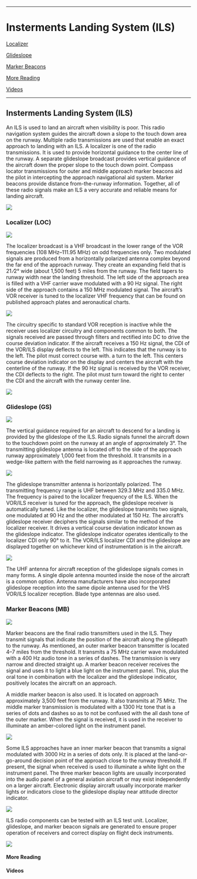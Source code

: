 -----------------------------------------------------------------------------------------------------------
# **Insterments Landing System (ILS)**

[Localizer](https://github.com/flyn28261/DuncanU/tree/main/ILS#localizer-loc)

[Glideslope](https://github.com/flyn28261/DuncanU/tree/main/ILS#glideslope-gs)

[Marker Beacons](https://github.com/flyn28261/DuncanU/tree/main/ILS#marker-beacons-mb)

[More Reading](https://github.com/flyn28261/DuncanU/edit/main/ILS#more-reading)

[Videos](https://github.com/flyn28261/DuncanU/edit/main/ILS#videos)

-----------------------------------------------------------------------------------------------------------

## Insterments Landing System (ILS)

An ILS is used to land an aircraft when visibility is poor. This radio navigation system guides the aircraft down a slope to the touch down area on the runway. Multiple radio transmissions are used that enable an exact approach to landing with an ILS. A localizer is one of the radio transmissions. It is used to provide horizontal guidance to the center line of the runway. A separate glideslope broadcast provides vertical guidance of the aircraft down the proper slope to the touch down point. Compass locator transmissions for outer and middle approach marker beacons aid the pilot in intercepting the approach navigational aid system. Marker beacons provide distance from-the-runway information. Together, all of these radio signals make an ILS a very accurate and reliable means for landing aircraft. 


![](ILS.JPG)

### **Localizer (LOC)** 

![](ILS/LOC/LOC-ant.jpg)

The localizer broadcast is a VHF broadcast in the lower range of the VOR frequencies (108 MHz–111.95 MHz) on odd frequencies only. Two modulated signals are produced from a horizontally polarized antenna complex beyond the far end of the approach runway. They create an expanding field that is 21 ⁄2° wide (about 1,500 feet) 5 miles from the runway. The field tapers to runway width near the landing threshold. The left side of the approach area is filled with a VHF carrier wave modulated with a 90 Hz signal. The right side of the approach contains a 150 MHz modulated signal. The aircraft’s VOR receiver is tuned to the localizer VHF frequency that can be found on published approach plates and aeronautical charts.

![](LOC/PFD-ND-established.png)

The circuitry specific to standard VOR reception is inactive while the receiver uses localizer circuitry and components common to both. The signals received are passed through filters and rectified into DC to drive the course deviation indicator. If the aircraft receives a 150 Hz signal, the CDI of the VOR/ILS display deflects to the left. This indicates that the runway is to the left. The pilot must correct course with. a turn to the left. This centers course deviation indicator on the display and centers the aircraft with the centerline of the runway. If the 90 Hz signal is received by the VOR receiver, the CDI deflects to the right. The pilot must turn toward the right to center the CDI and the aircraft with the runway center line.

![](LOC/ILS.jpg)

### **Glideslope (GS)** 

![](GS/UHQTL.jpg)

The vertical guidance required for an aircraft to descend for a landing is provided by the glideslope of the ILS. Radio signals funnel the aircraft down to the touchdown point on the runway at an angle of approximately 3°. The transmitting glideslope antenna is located off to the side of the approach runway approximately 1,000 feet from the threshold. It transmits in a wedge-like pattern with the field narrowing as it approaches the runway. 

![](GS/1024px-ILS_localizer_illustration.svg.png)

The glideslope transmitter antenna is horizontally polarized. The transmitting frequency range is UHF between 329.3 MHz and 335.0 MHz. The frequency is paired to the localizer frequency of the ILS. When the VOR/ILS receiver is tuned for the approach, the glideslope receiver is automatically tuned. Like the localizer, the glideslope transmits two signals, one modulated at 90 Hz and the other modulated at 150 Hz. The aircraft’s glideslope receiver deciphers the signals similar to the method of the localizer receiver. It drives a vertical course deviation indicator known as the glideslope indicator. The glideslope indicator operates identically to the localizer CDI only 90° to it. The VOR/ILS localizer CDI and the glideslope are displayed together on whichever kind of instrumentation is in the aircraft. 

![](ILS/GS/Ant.jpg)

The UHF antenna for aircraft reception of the glideslope signals comes in many forms. A single dipole antenna mounted inside the nose of the aircraft is a common option. Antenna manufacturers have also incorporated glideslope reception into the same dipole antenna used for the VHS VOR/ILS localizer reception. Blade type antennas are also used.

### **Marker Beacons (MB)** 

![](ILS/MB/ANT.jpg)

Marker beacons are the final radio transmitters used in the ILS. They transmit signals that indicate the position of the aircraft along the glidepath to the runway. As mentioned, an outer marker beacon transmitter is located 4–7 miles from the threshold. It transmits a 75 MHz carrier wave modulated with a 400 Hz audio tone in a series of dashes. The transmission is very narrow and directed straight up. A marker beacon receiver receives the signal and uses it to light a blue light on the instrument panel. This, plus the oral tone in combination with the localizer and the glideslope indicator, positively locates the aircraft on an approach. 

A middle marker beacon is also used. It is located on approach approximately 3,500 feet from the runway. It also transmits at 75 MHz. The middle marker transmission is modulated with a 1300 Hz tone that is a series of dots and dashes so as to not be confused with the all dash tone of the outer marker. When the signal is received, it is used in the receiver to illuminate an amber-colored light on the instrument panel. 

![](ILS/MB/MB.jpg)

Some ILS approaches have an inner marker beacon that transmits a signal modulated with 3000 Hz in a series of dots only. It is placed at the land-or-go-around decision point of the approach close to the runway threshold. If present, the signal when received is used to illuminate a white light on the instrument panel. The three marker beacon lights are usually incorporated into the audio panel of a general aviation aircraft or may exist independently on a larger aircraft. Electronic display aircraft usually incorporate marker lights or indicators close to the glideslope display near attitude director indicator. 

![](ILS/MB/MB2.jpg)

ILS radio components can be tested with an ILS test unit. Localizer, glideslope, and marker beacon signals are generated to ensure proper operation of receivers and correct display on flight deck instruments. 

![](ILS/MB/MB3.jpg)

#### More Reading

#### Videos
